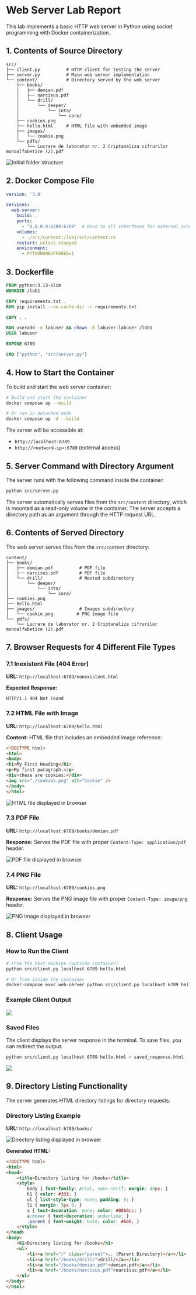 # Web Server Lab Report

This lab implements a basic HTTP web server in Python using socket programming with Docker containerization.

## 1. Contents of Source Directory

```
src/
├── client.py          # HTTP client for testing the server
├── server.py          # Main web server implementation
└── content/           # Directory served by the web server
    ├── books/
    │   ├── demian.pdf
    │   ├── narcisus.pdf
    │   └── drill/
    │       └── deeper/
    │           └── into/
    │               └── core/
    ├── cookies.png
    ├── hello.html     # HTML file with embedded image
    ├── images/
    │   └── cookie.png
    └── pdfs/
        └── Lucrare de laborator nr. 2 Criptanaliza cifrurilor monoalfabetice (2).pdf
```

<img src="./images/initialFolder.png" alt="Initial folder structure">

## 2. Docker Compose File

```yaml
version: '3.8'

services:
  web-server:
    build: .
    ports:
      - "0.0.0.0:6789:6789"  # Bind to all interfaces for external access
    volumes:
      - ./src/content:/lab1/src/content:ro
    restart: unless-stopped
    environment:
      - PYTHONUNBUFFERED=1
```

## 3. Dockerfile

```dockerfile
FROM python:3.13-slim
WORKDIR /lab1

COPY requirements.txt .
RUN pip install --no-cache-dir -r requirements.txt

COPY . .

RUN useradd -m labuser && chown -R labuser:labuser /lab1
USER labuser

EXPOSE 6789

CMD ["python", "src/server.py"]
```

## 4. How to Start the Container

To build and start the web server container:

```bash
# Build and start the container
docker compose up --build

# Or run in detached mode
docker compose up -d --build
```

The server will be accessible at:
- `http://localhost:6789`
- `http://<network-ip>:6789` (external access)

## 5. Server Command with Directory Argument

The server runs with the following command inside the container:

```bash
python src/server.py
```

The server automatically serves files from the `src/content` directory, which is mounted as a read-only volume in the container. The server accepts a directory path as an argument through the HTTP request URL.

## 6. Contents of Served Directory

The web server serves files from the `src/content` directory:

```
content/
├── books/                    
│   ├── demian.pdf          # PDF file
│   ├── narcisus.pdf        # PDF file  
│   └── drill/              # Nested subdirectory
│       └── deeper/
│           └── into/
│               └── core/
├── cookies.png            
├── hello.html             
├── images/                 # Images subdirectory
│   └── cookie.png         # PNG image file
└── pdfs/                   
    └── Lucrare de laborator nr. 2 Criptanaliza cifrurilor monoalfabetice (2).pdf
```

## 7. Browser Requests for 4 Different File Types

### 7.1 Inexistent File (404 Error)
**URL:** `http://localhost:6789/nonexistent.html`

**Expected Response:**
```
HTTP/1.1 404 Not Found
```

### 7.2 HTML File with Image
**URL:** `http://localhost:6789/hello.html`

**Content:** HTML file that includes an embedded image reference:
```html
<!DOCTYPE html>
<html>
<body>
<h1>My First Heading</h1>
<p>My first paragraph.</p>
<div>these are cookies:</div>
<img src="./cookies.png" alt="Cookie" />
</body>
</html>
```

<img src="./images/HtmlFile.png" alt="HTML file displayed in browser">

### 7.3 PDF File
**URL:** `http://localhost:6789/books/demian.pdf`

**Response:** Serves the PDF file with proper `Content-Type: application/pdf` header.

<img src="./images/bookPdf.png" alt="PDF file displayed in browser">

### 7.4 PNG File
**URL:** `http://localhost:6789/cookies.png`

**Response:** Serves the PNG image file with proper `Content-Type: image/png` header.

<img src="./images/pngFile.png" alt="PNG image displayed in browser">

## 8. Client Usage

### How to Run the Client

```bash
# From the host machine (outside container)
python src/client.py localhost 6789 hello.html

# Or from inside the container
docker-compose exec web-server python src/client.py localhost 6789 hello.html
```

### Example Client Output
<img src="./images/clientRequest.png">

### Saved Files
The client displays the server response in the terminal. To save files, you can redirect the output:

```bash
python src/client.py localhost 6789 hello.html > saved_response.html
```
<img src="./images/savedResponse.png">

## 9. Directory Listing Functionality

The server generates HTML directory listings for directory requests:

### Directory Listing Example
**URL:** `http://localhost:6789/books/`

<img src="./images/booksDirectory.png" alt="Directory listing displayed in browser">

**Generated HTML:**
```html
<!DOCTYPE html>
<html>
<head>
    <title>Directory listing for /books</title>
    <style>
        body { font-family: Arial, sans-serif; margin: 40px; }
        h1 { color: #333; }
        ul { list-style-type: none; padding: 0; }
        li { margin: 5px 0; }
        a { text-decoration: none; color: #0066cc; }
        a:hover { text-decoration: underline; }
        .parent { font-weight: bold; color: #666; }
    </style>
</head>
<body>
    <h1>Directory listing for /books</h1>
    <ul>
        <li><a href="/" class="parent">.. (Parent Directory)</a></li>
        <li><a href="/books/drill/">drill/</a></li>
        <li><a href="/books/demian.pdf">demian.pdf</a></li>
        <li><a href="/books/narcisus.pdf">narcisus.pdf</a></li>
    </ul>
</body>
</html>
```